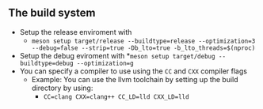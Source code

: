 ## The build system
- Setup the release enviroment with 
  * ```meson setup target/release --buildtype=release --optimization=3 --debug=false --strip=true -Db_lto=true -b_lto_threads=$(nproc)```
- Setup the debug eviroment with
  *`meson setup target/debug --buildtype=debug --optimization=g`
- You can specify a compiler to use using the `CC` and `CXX` compiler flags
  * Example: You can use the llvm toolchain by setting up the build directory by using:
    * `CC=clang CXX=clang++ CC_LD=lld CXX_LD=lld`
